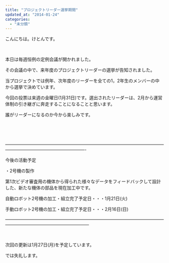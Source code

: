```yaml
---
title: "プロジェクトリーダー選挙期間"
updated_at: "2014-01-24"
categories: 
  - "未分類"
---
```


こんにちは。けとんです。

 

本日は毎週恒例の定例会議が開かれました。

その会議の中で、来年度のプロジェクトリーダーの選挙が告知されました。

当プロジェクトでは例年、次年度のリーダーを全ての1，2年生のメンバーの中から選挙で決めています。

今回の投票は来週の金曜日(1月31日)です。選出されたリーダーは、2月から運営体制の引き継ぎに奔走することになることと思います。

誰がリーダーになるのか今から楽しみです。

 

 

——————————————————————————————————————————————————————-

今後の活動予定

・2号機の製作

第1次ビデオ審査用の機体から得られた様々なデータをフィードバックして設計した、新たな機体の部品を現在加工中です。

自動ロボット2号機の加工・組立完了予定日・・・1月21日(火)

手動ロボット2号機の加工・組立完了予定日・・・2月16日(日)

———————————————————————————————————————————————————————

 

次回の更新は1月27日(月)を予定しています。

では失礼します。
